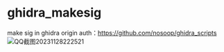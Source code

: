 # ghidra_makesig
make sig in ghidra origin auth：https://github.com/nosoop/ghidra_scripts  
![QQ截图20231128222521](https://github.com/bklol/ghidra_makesig/assets/54763946/8bf4ec9c-de07-4507-971d-1b082acf876c)
